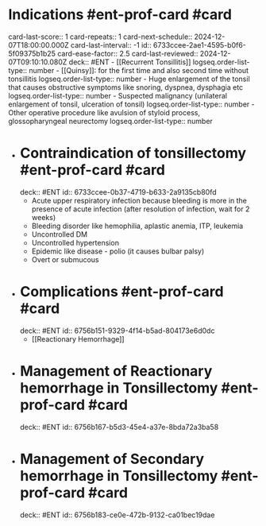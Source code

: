 # Indications #ent-prof-card #card 
card-last-score:: 1
card-repeats:: 1
card-next-schedule:: 2024-12-07T18:00:00.000Z
card-last-interval:: -1
id:: 6733ccee-2ae1-4595-b0f6-5f09375b1b25
card-ease-factor:: 2.5
card-last-reviewed:: 2024-12-07T09:10:10.080Z
deck:: #ENT
	- [[Recurrent Tonsillitis]]
	  logseq.order-list-type:: number
	- [[Quinsy]]: for the first time and also second time without tonsillitis
	  logseq.order-list-type:: number
	- Huge enlargement of the tonsil that causes obstructive symptoms like snoring, dyspnea, dysphagia etc
	  logseq.order-list-type:: number
	- Suspected malignancy (unilateral enlargement of tonsil, ulceration of tonsil)
	  logseq.order-list-type:: number
	- Other operative procedure like avulsion of styloid process, glossopharyngeal neurectomy
	  logseq.order-list-type:: number
- # Contraindication of tonsillectomy #ent-prof-card #card 
  deck:: #ENT
  id:: 6733ccee-0b37-4719-b633-2a9135cb80fd
	- Acute upper respiratory infection because bleeding is more in the presence of acute infection (after resolution of infection, wait for 2 weeks)
	- Bleeding disorder like hemophilia, aplastic anemia, ITP, leukemia
	- Uncontrolled DM
	- Uncontrolled hypertension
	- Epidemic like disease - polio (it causes bulbar palsy)
	- Overt or submucous
- # Complications #ent-prof-card #card 
  deck:: #ENT
  id:: 6756b151-9329-4f14-b5ad-804173e6d0dc
	- [[Reactionary Hemorrhage]]
- # Management of Reactionary hemorrhage in Tonsillectomy #ent-prof-card #card 
  deck:: #ENT
  id:: 6756b167-b5d3-45e4-a37e-8bda72a3ba58
- # Management of Secondary hemorrhage in Tonsillectomy #ent-prof-card #card 
  deck:: #ENT
  id:: 6756b183-ce0e-472b-9132-ca01bec19dae